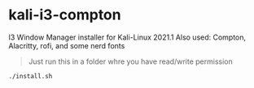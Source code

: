 # kali-i3-compton

I3 Window Manager installer for Kali-Linux 2021.1
Also used: Compton, Alacritty, rofi, and some nerd fonts

> Just run this in a folder whre you have read/write permission

```bash
./install.sh
```
